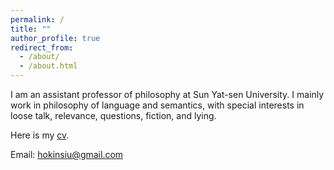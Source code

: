 ```yaml
---
permalink: /
title: ""
author_profile: true
redirect_from: 
  - /about/
  - /about.html
---
```


I am an assistant professor of philosophy at Sun Yat-sen University. I mainly work in philosophy of language and semantics, with special interests in loose talk, relevance, questions, fiction, and lying.

Here is my [cv](../assets/cv2025.pdf).

Email: hokinsiu@gmail.com
